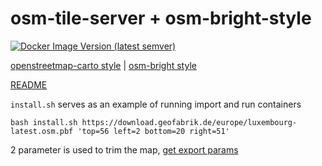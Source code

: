 # osm-tile-server + osm-bright-style

[![Docker Image Version (latest semver)](https://img.shields.io/badge/docker_image-latest-blue)](https://hub.docker.com/r/doclassif/osm-tile-server/tags)

[openstreetmap-carto style](https://github.com/gravitystorm/openstreetmap-carto) | [osm-bright style](https://github.com/geofabrik/osm-bright)

[README](https://github.com/Overv/openstreetmap-tile-server/blob/master/README.md)

`install.sh` serves as an example of running import and run containers

`bash install.sh https://download.geofabrik.de/europe/luxembourg-latest.osm.pbf 'top=56 left=2 bottom=20 right=51'`

2 parameter is used to trim the map, [get export params](https://www.openstreetmap.org/export)

